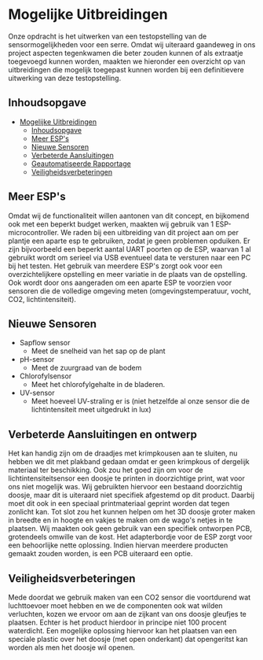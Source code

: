 # Mogelijke Uitbreidingen
Onze opdracht is het uitwerken van een testopstelling van de sensormogelijkheden voor een serre. Omdat wij uiteraard gaandeweg in ons project aspecten tegenkwamen die beter zouden kunnen of als extraatje toegevoegd kunnen worden, maakten we hieronder een overzicht op van uitbreidingen die mogelijk toegepast kunnen worden bij een definitievere uitwerking van deze testopstelling. 

## Inhoudsopgave
- [Mogelijke Uitbreidingen](#mogelijke-uitbreidingen)
  - [Inhoudsopgave](#inhoudsopgave)
  - [Meer ESP's](#meer-esps)
  - [Nieuwe Sensoren](#nieuwe-sensoren)
  - [Verbeterde Aansluitingen](#verbeterde-aansluitingen)
  - [Geautomatiseerde Rapportage](#geautomatiseerde-rapportage)
  - [Veiligheidsverbeteringen](#veiligheidsverbeteringen)

## Meer ESP's
Omdat wij de functionaliteit willen aantonen van dit concept, en bijkomend ook met een beperkt budget werken, maakten wij gebruik van 1 ESP-microcontroller. We raden bij een uitbreiding van dit project aan om per plantje een aparte esp te gebruiken, zodat je geen problemen opduiken. Er zijn bijvoorbeeld een beperkt aantal UART poorten op de ESP, waarvan 1 al gebruikt wordt om serieel via USB eventueel data te versturen naar een PC bij het testen. Het gebruik van meerdere ESP's zorgt ook voor een overzichtelijkere opstelling en meer variatie in de plaats van de opstelling. Ook wordt door ons aangeraden om een aparte ESP te voorzien voor sensoren die de volledige omgeving meten (omgevingstemperatuur, vocht, CO2, lichtintensiteit).

## Nieuwe Sensoren
- Sapflow sensor
  - Meet de snelheid van het sap op de plant
- pH-sensor
  - Meet de zuurgraad van de bodem
- Chlorofylsensor
  - Meet het chlorofylgehalte in de bladeren.
- UV-sensor
  - Meet hoeveel UV-straling er is (niet hetzelfde al onze sensor die de lichtintensiteit meet uitgedrukt in lux)

## Verbeterde Aansluitingen en ontwerp
Het kan handig zijn om de draadjes met krimpkousen aan te sluiten, nu hebben we dit met plakband gedaan omdat er geen krimpkous of dergelijk materiaal ter beschikking. Ook zou het goed zijn om voor de lichtintensiteitsensor een doosje te printen in doorzichtige print, wat voor ons niet mogelijk was. Wij gebruikten hiervoor een bestaand doorzichtig doosje, maar dit is uiteraard niet specifiek afgestemd op dit product. Daarbij moet dit ook in een speciaal printmateriaal geprint worden dat tegen zonlicht kan.
Tot slot zou het kunnen helpen om het 3D doosje groter maken in breedte en in hoogte en vakjes te maken om de wago's netjes in te plaatsen. Wij maakten ook geen gebruik van een specifiek ontworpen PCB, grotendeels omwille van de kost. Het adapterbordje voor de ESP zorgt voor een behoorlijke nette oplossing. Indien hiervan meerdere producten gemaakt zouden worden, is een PCB uiteraard een optie.

## Veiligheidsverbeteringen
Mede doordat we gebruik maken van een CO2 sensor die voortdurend wat luchttoevoer moet hebben en we de componenten ook wat wilden verluchten, kozen we ervoor om aan de zijkant van ons doosje gleufjes te plaatsen. Echter is het product hierdoor in principe niet 100 procent waterdicht. Een mogelijke oplossing hiervoor kan het plaatsen van een speciale plastic over het doosje (met open onderkant) dat opengeritst kan worden als men het doosje wil openen.